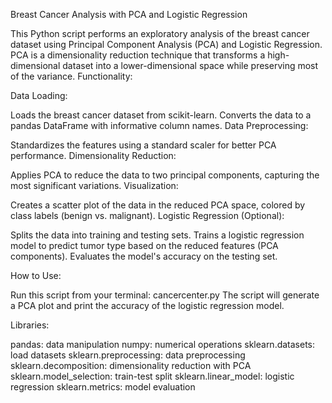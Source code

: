 Breast Cancer Analysis with PCA and Logistic Regression

This Python script performs an exploratory analysis of the breast cancer dataset using Principal Component Analysis (PCA) and Logistic Regression.
PCA is a dimensionality reduction technique that transforms a high-dimensional dataset into a lower-dimensional space while preserving most of the variance.
Functionality:

Data Loading:

Loads the breast cancer dataset from scikit-learn.
Converts the data to a pandas DataFrame with informative column names.
Data Preprocessing:

Standardizes the features using a standard scaler for better PCA performance.
Dimensionality Reduction:

Applies PCA to reduce the data to two principal components, capturing the most significant variations.
Visualization:

Creates a scatter plot of the data in the reduced PCA space, colored by class labels (benign vs. malignant).
Logistic Regression (Optional):

Splits the data into training and testing sets.
Trains a logistic regression model to predict tumor type based on the reduced features (PCA components).
Evaluates the model's accuracy on the testing set.

How to Use:

Run this script from your terminal: cancercenter.py
The script will generate a PCA plot and  print the accuracy of the logistic regression model.

Libraries:

pandas: data manipulation
numpy: numerical operations
sklearn.datasets: load datasets
sklearn.preprocessing: data preprocessing
sklearn.decomposition: dimensionality reduction with PCA
sklearn.model_selection: train-test split
sklearn.linear_model: logistic regression
sklearn.metrics: model evaluation

